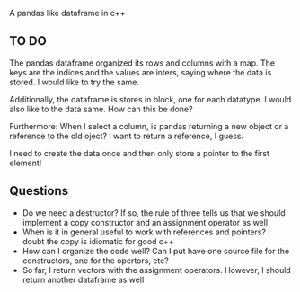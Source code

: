 A pandas like dataframe in c++

TO DO
------
The pandas dataframe organized its rows and columns with a map. The keys are
the indices and the values are inters, saying where the data is stored. I would
like to try the same.

Additionally, the dataframe is stores in block, one for each datatype. I would
also like to the data same. How can this be done?

Furthermore: When I select a column, is pandas returning a new object or a
reference to the old oject? I want to return a reference, I guess.

I need to create the data once and then only store a pointer to the first
element!

Questions
---------
* Do we need a destructor? If so, the rule of three tells us that we should
    implement a copy constructor and an assignment operator as well
* When is it in general useful to work with references and pointers? I doubt
    the copy is idiomatic for good c++
* How can I organize the code well? Can I put have one source file for the
    constructors, one for the opertors, etc?
* So far, I return vectors<double> with the assignment operators. However, I
    should return another dataframe as well


